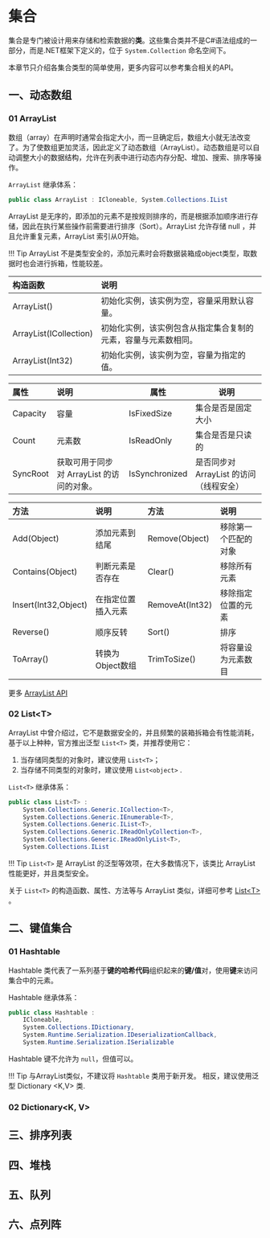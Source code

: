 # 集合
集合是专门被设计用来存储和检索数据的**类**。这些集合类并不是C#语法组成的一部分，而是.NET框架下定义的，位于 `System.Collection` 命名空间下。

本章节只介绍各集合类型的简单使用，更多内容可以参考集合相关的API。

## 一、动态数组

### 01 ArrayList
数组（array）在声明时通常会指定大小，而一旦确定后，数组大小就无法改变了。为了使数组更加灵活，因此定义了动态数组（ArrayList）。动态数组是可以自动调整大小的数据结构，允许在列表中进行动态内存分配、增加、搜索、排序等操作。

`ArrayList` 继承体系：
```csharp
public class ArrayList : ICloneable, System.Collections.IList
```

ArrayList 是无序的，即添加的元素不是按规则排序的，而是根据添加顺序进行存储，因此在执行某些操作前需要进行排序（Sort）。ArrayList 允许存储 null ，并且允许重复元素，ArrayList 索引从0开始。

!!! Tip
	ArrayList 不是类型安全的，添加元素时会将数据装箱成object类型，取数据时也会进行拆箱，性能较差。

| 构造函数               | 说明                                                                             |
|:---------------------- |:-------------------------------------------------------------------------------- |
| ArrayList()            | 初始化实例，该实例为空，容量采用默认容量。                                         |
| ArrayList(ICollection) | 初始化实例，该实例包含从指定集合复制的元素，容量与元素数相同。 |
| ArrayList(Int32)       | 初始化实例，该实例为空，容量为指定的值。|                                                                                 |

| 属性           | 说明                                      | 属性 | 说明 | 
|:-------------- |:----------------------------------------- | ---- | ---- |
| Capacity       | 容量                                      |  IsFixedSize    | 集合是否是固定大小      |
| Count          | 元素数                                    |     IsReadOnly     | 集合是否是只读的              |
| SyncRoot       | 获取可用于同步对 ArrayList 的访问的对象。 |    IsSynchronized | 是否同步对 ArrayList 的访问（线程安全）  |

| 方法                 | 说明               | 方法            | 说明                 |
|:-------------------- |:------------------ |:--------------- |:-------------------- |
| Add(Object)          | 添加元素到结尾     | Remove(Object)  | 移除第一个匹配的对象 |
| Contains(Object)     | 判断元素是否存在   | Clear()         | 移除所有元素         |
| Insert(Int32,Object) | 在指定位置插入元素 | RemoveAt(Int32) | 移除指定位置的元素   |
| Reverse()            | 顺序反转           | Sort()          | 排序                 |
| ToArray()            | 转换为Object数组   | TrimToSize()      | 将容量设为元素数目|                     |
更多 [ArrayList API](https://learn.microsoft.com/zh-cn/dotnet/api/system.collections.arraylist?view=net-7.0 ) 

### 02 List<T\>

ArrayList 中曾介绍过，它不是数据安全的，并且频繁的装箱拆箱会有性能消耗，基于以上种种，官方推出泛型 `List<T>` 类，并推荐使用它：
1. 当存储同类型的对象时，建议使用 `List<T>`；
2. 当存储不同类型的对象时，建议使用 `List<object>` .

`List<T>` 继承体系：
```csharp
public class List<T> : 
	System.Collections.Generic.ICollection<T>, 
	System.Collections.Generic.IEnumerable<T>, 
	System.Collections.Generic.IList<T>, 
	System.Collections.Generic.IReadOnlyCollection<T>, 
	System.Collections.Generic.IReadOnlyList<T>, 
	System.Collections.IList
```

!!! Tip
	`List<T>` 是 ArrayList 的泛型等效项，在大多数情况下，该类比 ArrayList 性能更好，并且类型安全。

关于 `List<T>` 的构造函数、属性、方法等与 ArrayList 类似，详细可参考 [List<T\>](https://learn.microsoft.com/zh-cn/dotnet/api/system.collections.generic.list-1?view=net-7.0 ) 。

## 二、键值集合
### 01 Hashtable
Hashtable 类代表了一系列基于**键的哈希代码**组织起来的**键/值**对，使用**键**来访问集合中的元素。

Hashtable 继承体系：
```csharp
public class Hashtable : 
	ICloneable, 
	System.Collections.IDictionary,
	System.Runtime.Serialization.IDeserializationCallback,
	System.Runtime.Serialization.ISerializable
```

Hashtable 键不允许为 `null`，但值可以。

!!! Tip
	与ArrayList类似，不建议将 `Hashtable` 类用于新开发。 相反，建议使用泛型 Dictionary <K,V> 类.

### 02 Dictionary<K, V\>



## 三、排序列表
## 四、堆栈
## 五、队列
## 六、点列阵



